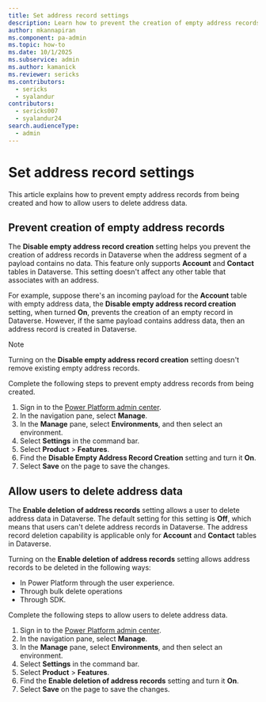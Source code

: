 ```yaml
---
title: Set address record settings
description: Learn how to prevent the creation of empty address records and allow users to delete address data.
author: mkannapiran 
ms.component: pa-admin
ms.topic: how-to
ms.date: 10/1/2025
ms.subservice: admin
ms.author: kamanick
ms.reviewer: sericks
ms.contributors:
  - sericks
  - syalandur
contributors:
  - sericks007
  - syalandur24
search.audienceType: 
  - admin
---
```


# Set address record settings

This article explains how to prevent empty address records from being created and how to allow users to delete address data.

## Prevent creation of empty address records

The **Disable empty address record creation** setting helps you prevent the creation of address records in Dataverse when the address segment of a payload contains no data. This feature only supports **Account** and **Contact** tables in Dataverse. This setting doesn't affect any other table that associates with an address.

For example, suppose there's an incoming payload for the **Account** table with empty address data, the **Disable empty address record creation** setting, when turned **On**, prevents the creation of an empty record in Dataverse. However, if the same payload contains address data, then an address record is created in Dataverse.

> [!NOTE]
> Turning on the **Disable empty address record creation** setting doesn't remove existing empty address records.

Complete the following steps to prevent empty address records from being created.

1. Sign in to the [Power Platform admin center](https://admin.powerplatform.microsoft.com).
1. In the navigation pane, select **Manage**.
1. In the **Manage** pane, select **Environments**, and then select an environment.
1. Select **Settings** in the command bar.
1. Select **Product** > **Features**.
1. Find the **Disable Empty Address Record Creation** setting and turn it **On**.
1. Select **Save** on the page to save the changes.

## Allow users to delete address data

The **Enable deletion of address records** setting allows a user to delete address data in Dataverse. The default setting for this setting is **Off**, which means that users can't delete address records in Dataverse. The address record deletion capability is applicable only for **Account** and **Contact** tables in Dataverse.

Turning on the **Enable deletion of address records** setting allows address records to be deleted in the following ways:

- In Power Platform through the user experience.
- Through bulk delete operations
- Through SDK.

Complete the following steps to allow users to delete address data.

1. Sign in to the [Power Platform admin center](https://admin.powerplatform.microsoft.com).
1. In the navigation pane, select **Manage**.
1. In the **Manage** pane, select **Environments**, and then select an environment.
1. Select **Settings** in the command bar.
1. Select **Product** > **Features**.
1. Find the **Enable deletion of address records** setting and turn it **On**.
1. Select **Save** on the page to save the changes.

